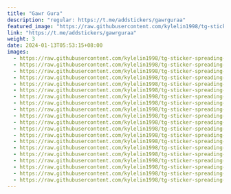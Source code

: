 ```yaml
---
title: "Gawr Gura"
description: "regular: https://t.me/addstickers/gawrguraa"
featured_image: "https://raw.githubusercontent.com/kylelin1998/tg-sticker-spreading-worldwide-images/main/img/d46f3ed7-e57f-4dcb-acae-7c6afe9471bc.jpg"
link: "https://t.me/addstickers/gawrguraa"
weight: 3
date: 2024-01-13T05:53:15+08:00
images:
  - https://raw.githubusercontent.com/kylelin1998/tg-sticker-spreading-worldwide-images/main/img/d46f3ed7-e57f-4dcb-acae-7c6afe9471bc.jpg
  - https://raw.githubusercontent.com/kylelin1998/tg-sticker-spreading-worldwide-images/main/img/a8ae064c-3d3a-4fca-a391-cc4cede2e4c8.jpg
  - https://raw.githubusercontent.com/kylelin1998/tg-sticker-spreading-worldwide-images/main/img/9815d048-20f1-4643-870e-455bb023b3f3.jpg
  - https://raw.githubusercontent.com/kylelin1998/tg-sticker-spreading-worldwide-images/main/img/00e773f7-dc92-40b4-9630-d9d443f27400.jpg
  - https://raw.githubusercontent.com/kylelin1998/tg-sticker-spreading-worldwide-images/main/img/d29a037f-a1e1-4fb3-81e5-76e4531aa3e9.jpg
  - https://raw.githubusercontent.com/kylelin1998/tg-sticker-spreading-worldwide-images/main/img/3b0c3bf1-7bb5-4dbe-99af-d7a984c1c864.jpg
  - https://raw.githubusercontent.com/kylelin1998/tg-sticker-spreading-worldwide-images/main/img/8bfc09f8-1107-493b-ac7b-7f0b961e00de.jpg
  - https://raw.githubusercontent.com/kylelin1998/tg-sticker-spreading-worldwide-images/main/img/a7f69858-d9fb-428b-929d-1557e62ccb65.jpg
  - https://raw.githubusercontent.com/kylelin1998/tg-sticker-spreading-worldwide-images/main/img/89ae7bfc-1536-4ff7-970d-837764283fba.jpg
  - https://raw.githubusercontent.com/kylelin1998/tg-sticker-spreading-worldwide-images/main/img/b4a1c65f-5c41-4ccf-b19a-5ca6773a8d78.jpg
  - https://raw.githubusercontent.com/kylelin1998/tg-sticker-spreading-worldwide-images/main/img/2029ab67-304e-4f55-bdd1-ffde411b6dec.jpg
  - https://raw.githubusercontent.com/kylelin1998/tg-sticker-spreading-worldwide-images/main/img/d0692851-e53f-49f2-84cf-c352a4f2b835.jpg
  - https://raw.githubusercontent.com/kylelin1998/tg-sticker-spreading-worldwide-images/main/img/56a95551-685d-4f6b-a2d5-efef3e9bb121.jpg
  - https://raw.githubusercontent.com/kylelin1998/tg-sticker-spreading-worldwide-images/main/img/929bf0e6-71bd-4833-8328-033db9400ad3.jpg
  - https://raw.githubusercontent.com/kylelin1998/tg-sticker-spreading-worldwide-images/main/img/da64a261-ca44-4ab9-80ee-658ec163e620.jpg
  - https://raw.githubusercontent.com/kylelin1998/tg-sticker-spreading-worldwide-images/main/img/94efe350-a40d-4995-9fb5-1b0b374c29e7.jpg
  - https://raw.githubusercontent.com/kylelin1998/tg-sticker-spreading-worldwide-images/main/img/25c70a71-1c48-441c-beb5-bb3ea88609a2.jpg
  - https://raw.githubusercontent.com/kylelin1998/tg-sticker-spreading-worldwide-images/main/img/83aef1f3-d6ed-43ed-9bee-68ef55fe1585.jpg
  - https://raw.githubusercontent.com/kylelin1998/tg-sticker-spreading-worldwide-images/main/img/1652c54d-a928-490e-8e8a-e59b32860d1c.jpg
  - https://raw.githubusercontent.com/kylelin1998/tg-sticker-spreading-worldwide-images/main/img/8aa57106-352d-44c4-880a-f1837e58876c.jpg
---
```

